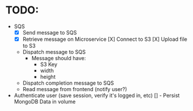 # TODO:
- SQS
    - [X] Send message to SQS
    - [X] Retrieve message on Microservice
[X] Connect to S3
[X] Upload file to S3
    - Dispatch message to SQS
        - Message should have:
            * S3 Key
            * width
            * height
    - Dispatch completion message to SQS
    - Read message from frontend (notify user?)
- Authenticate user (save session, verify it's logged in, etc)
[] - Persist MongoDB Data in volume
